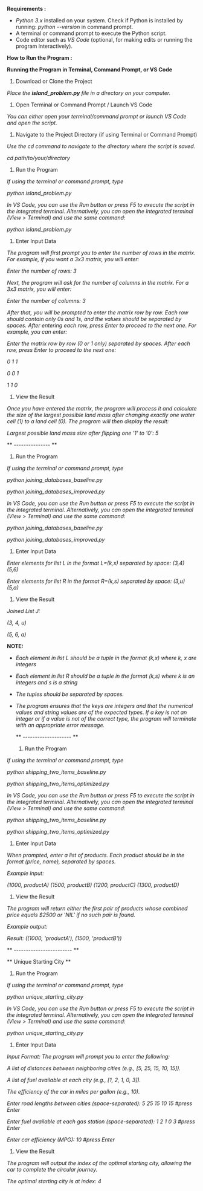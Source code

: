 **Requirements :**

- *Python 3.x* installed on your system. Check if Python is installed by running: *python --version* in command prompt.
- A terminal or command prompt to execute the Python script.
- Code editor such as *VS Code* (optional, for making edits or running the program interactively).

**How to Run the Program :**

**Running the Program in Terminal, Command Prompt, or VS Code**

1. Download or Clone the Project

*Place the **island\_problem.py** file in a directory on your computer.*

1. Open Terminal or Command Prompt / Launch VS Code

*You can either open your terminal/command prompt or launch VS Code and open the script.*

1. Navigate to the Project Directory (if using Terminal or Command Prompt)

*Use the cd command to navigate to the directory where the script is saved.*

*cd path/to/your/directory*


1. Run the Program

*If using the terminal or command prompt, type*

*python island\_problem.py*

*In VS Code, you can use the Run button or press F5 to execute the script in the integrated terminal. Alternatively, you can open the integrated terminal (View > Terminal) and use the same command:*

*python island\_problem.py*

1. Enter Input Data

*The program will first prompt you to enter the number of rows in the matrix. For example, if you want a 3x3 matrix, you will enter:*

*Enter the number of rows: 3*

*Next, the program will ask for the number of columns in the matrix. For a 3x3 matrix, you will enter:*

*Enter the number of columns: 3*

*After that, you will be prompted to enter the matrix row by row. Each row should contain only 0s and 1s, and the values should be separated by spaces. After entering each row, press Enter to proceed to the next one. For example, you can enter:*

*Enter the matrix row by row (0 or 1 only) separated by spaces. After each row, press Enter to proceed to the next one:*

*0 1 1*

*0 0 1*

*1 1 0*


1. View the Result

*Once you have entered the matrix, the program will process it and calculate the size of the largest possible land mass after changing exactly one water cell (1) to a land cell (0). The program will then display the result:*

*Largest possible land mass size after flipping one '1' to '0': 5*

** --------------- **

1. Run the Program

*If using the terminal or command prompt, type*

*python joining\_databases\_baseline.py*

*python joining\_databases\_improved.py*

*In VS Code, you can use the Run button or press F5 to execute the script in the integrated terminal. Alternatively, you can open the integrated terminal (View > Terminal) and use the same command:*

*python joining\_databases\_baseline.py*

*python joining\_databases\_improved.py*

1. Enter Input Data

*Enter elements for list L in the format L=(k,x) separated by space: (3,4) (5,6)*

*Enter elements for list R in the format R=(k,s) separated by space: (3,u) (5,a)*


1. View the Result

*Joined List J:*

*(3, 4, u)*

*(5, 6, a)*


**NOTE:**

- *Each element in list L should be a tuple in the format (k,x) where k, x are integers*
- *Each element in list R should be a tuple in the format (k,s) where k is an integers and s is a string*
- *The tuples should be separated by spaces.*
- *The program ensures that the keys are integers and that the numerical values and string values are of the expected types. If a key is not an integer or if a value is not of the correct type, the program will terminate with an appropriate error message.*

  ** -------------------- **

  1. Run the Program

*If using the terminal or command prompt, type*

*python shipping\_two\_items\_baseline.py*

*python shipping\_two\_items\_optimized.py*

*In VS Code, you can use the Run button or press F5 to execute the script in the integrated terminal. Alternatively, you can open the integrated terminal (View > Terminal) and use the same command:*

*python shipping\_two\_items\_baseline.py*

*python shipping\_two\_items\_optimized.py*

1. Enter Input Data

*When prompted, enter a list of products. Each product should be in the format (price, name), separated by spaces.*

*Example input:*

*(1000, productA) (1500, productB) (1200, productC) (1300, productD)*

1. View the Result

*The program will return either the first pair of products whose combined price equals $2500 or 'NIL' if no such pair is found.*

*Example output:*

*Result: ((1000, 'productA'), (1500, 'productB'))*


** ------------------------ **

** Unique Starting City **

1. Run the Program

*If using the terminal or command prompt, type*

*python unique\_starting\_city.py*

*In VS Code, you can use the Run button or press F5 to execute the script in the integrated terminal. Alternatively, you can open the integrated terminal (View > Terminal) and use the same command:*

*python unique\_starting\_city.py*

1. Enter Input Data

*Input Format: The program will prompt you to enter the following:*

*A list of distances between neighboring cities (e.g., [5, 25, 15, 10, 15]).* 

*A list of fuel available at each city (e.g., [1, 2, 1, 0, 3]).*

*The efficiency of the car in miles per gallon (e.g., 10).*

*Enter road lengths between cities (space-separated): 5 25 15 10 15    #press Enter*

*Enter fuel available at each gas station (space-separated): 1 2 1 0 3  #press Enter*

*Enter car efficiency (MPG): 10   #press Enter*


1. View the Result

*The program will output the index of the optimal starting city, allowing the car to complete the circular journey.*

*The optimal starting city is at index: 4*

















